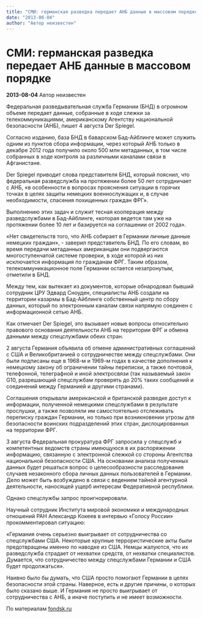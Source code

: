 ```yaml
---
title: "СМИ: германская разведка передает АНБ данные в массовом порядке"
date: "2013-08-04"
author: "Автор неизвестен"
---
```


# СМИ: германская разведка передает АНБ данные в массовом порядке

**2013-08-04** Автор неизвестен

Федеральная разведывательная служба Германии (БНД) в огромном объеме передает данные, собранные в ходе слежки за телекоммуникациями, американскому Агентству национальной безопасности (АНБ), пишет 4 августа Der Spiegel.

Согласно изданию, база БНД в баварском Бад-Айблинге может служить одним из пунктов сбора информации, через который АНБ только в декабре 2012 года получило около 500 млн метаданных, в том числе собранных в ходе контроля за различными каналами связи в Афганистане.

Der Spiegel приводит слова представителя БНД, который пояснил, что федеральная разведслужба на протяжении более 50 лет сотрудничает с АНБ, «в особенности в вопросах прояснения ситуации в горячих точках в целях защиты немецких военнослужащих и, в случае необходимости, спасения похищенных граждан ФРГ».

Выполнению этих задач и служит тесная кооперация между разведслужбами в Бад-Айблинге, «которая ведется там уже на протяжении более 10 лет и базируется на соглашении от 2002 года».

 «Нет свидетельств того, что АНБ собирает в Германии личные данные немецких граждан», - заверил представитель БНД. По его словам, во время передачи метаданных американцам они подвергаются многоступенчатой системе проверки, в ходе которой из них исключается информация по гражданам ФРГ. Таким образом, телекоммуникационное поле Германии остается незатронутым, отметили в БНД.

Между тем, как вытекает из документов, которые обнародовал бывший сотрудник ЦРУ Эдвард Сноуден, специалисты АНБ создали на территории казармы в Бад-Айблинге собственный центр по сбору данных, который по электронным каналам связи напрямую соединен с информационной сетью АНБ.

Как отмечает Der Spiegel, это вызывает новые вопросы относительно правового основания деятельности АНБ на территории ФРГ и обмена данными между спецслужбами обеих стран.

2 августа Германия объявила об отмене административных соглашений с США и Великобританией о сотрудничестве между спецслужбами. Они были подписаны еще в 1968-м и 1969-м годах в качестве дополнения к немецкому закону об ограничении тайны переписки, а также почтовой, телефонной, телеграфной и иной электросвязи (так называемый закон G10, разрешающий спецслужбам проверять до 20% таких сообщений и соединений между Германией и другими странами).

Соглашения открывали американской и британской разведке доступ к информации, полученной немецкими спецслужбами в результате прослушки, а также позволяли им самостоятельно отслеживать переписку граждан Германии, но только при возникновении угрозы для безопасности воинских подразделений этих стран, дислоцированных на территории ФРГ.

3 августа Федеральная прокуратура ФРГ запросила у спецслужб и компетентных ведомств страны имеющуюся в их распоряжении информацию, связанную с электронной слежкой со стороны Агентства национальной безопасности США. На основании анализа полученных данных будет решаться вопрос о целесообразности расследования случаев незаконного сбора личных данных пользователей в Германии. Дело может быть возбуждено в связи с ведением тайной агентурной деятельности, наносящей ущерб интересам Федеративной республики.

Однако спецслужбы запрос проигнорировали.

Научный сотрудник Института мировой экономики и международных отношений РАН Александр Кокеев в интервью «Голосу России» прокомментировал ситуацию:

 «Германия очень серьезно выигрывает от сотрудничества со спецслужбами США. Некоторые крупные террористические акты были предотвращены именно по наводке из США. Немцы жалуются, что их разведслужба страдает от нехватки средств, от нехватки специалистов. Думается, что сотрудничество между спецслужбами Германии и США будет продолжаться».

Наивно было бы думать, что США просто помогают Германии в целях безопасности этой страны. Наверное, есть и другие причины, о которых было сказано выше. И Германия не просто выигрывает от сотрудничества с АНБ, а иначе поступить и не имеет возможности.

По материалам [fondsk.ru](http://www.fondsk.ru/news)